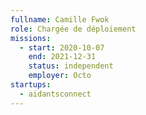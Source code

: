 ```yaml
---
fullname: Camille Fwok
role: Chargée de déploiement
missions:
  - start: 2020-10-07
    end: 2021-12-31
    status: independent
    employer: Octo
startups:
  - aidantsconnect
---
```

